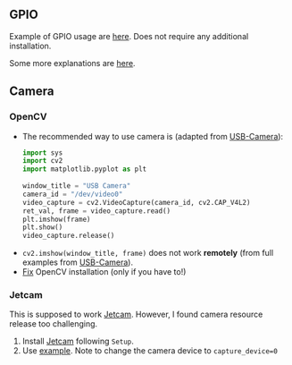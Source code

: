 ## GPIO 
Example of GPIO usage are [here](https://github.com/NVIDIA/jetson-gpio).
Does not require any additional installation.

Some more explanations are [here](https://automaticaddison.com/how-to-blink-an-led-using-nvidia-jetson-nano/).

## Camera

### OpenCV
* The recommended way to use camera is (adapted from [USB-Camera](https://github.com/jetsonhacks/USB-Camera)):
  ```python
  import sys
  import cv2
  import matplotlib.pyplot as plt
    
  window_title = "USB Camera"
  camera_id = "/dev/video0"
  video_capture = cv2.VideoCapture(camera_id, cv2.CAP_V4L2)
  ret_val, frame = video_capture.read()
  plt.imshow(frame)
  plt.show()
  video_capture.release()
  ```
* `cv2.imshow(window_title, frame)` does not work **remotely**  (from full examples from [USB-Camera](https://github.com/jetsonhacks/USB-Camera)).
* [Fix](https://developer.ridgerun.com/wiki/index.php/How_to_Use_NVIDIA_OpenCV_Python_Bindings_on_Jetson_Boards) OpenCV installation (only if you have to!)

### Jetcam
This is supposed to work [Jetcam](https://github.com/NVIDIA-AI-IOT/jetcam). However, I found camera resource release too challenging.
1. Install [Jetcam](https://github.com/NVIDIA-AI-IOT/jetcam) following `Setup`.
2. Use [example](https://github.com/NVIDIA-AI-IOT/jetcam/blob/master/notebooks/usb_camera/usb_camera.ipynb). 
Note to change the camera device to `capture_device=0`




